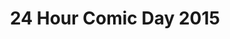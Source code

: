 ---
layout: story
title: 24 Hour Comic Day 2015
image: /assets/24hcd15/24hcdp
imageType: .png
pageNumber: 4
baseurl: /other/24hcd15/24hcd15
numPages: 24
---